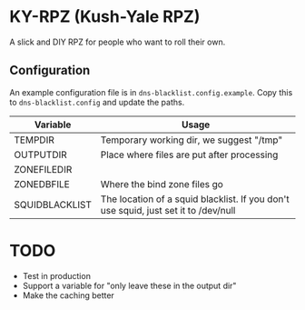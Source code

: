 # KY-RPZ (Kush-Yale RPZ)

A slick and DIY RPZ for people who want to roll their own.

## Configuration

An example configuration file is in `dns-blacklist.config.example`. Copy this to `dns-blacklist.config` and update the paths.

| Variable | Usage |
| --- | --- |
| TEMPDIR | Temporary working dir, we suggest "/tmp" |
| OUTPUTDIR | Place where files are put after processing |
| ZONEFILEDIR | |
| ZONEDBFILE | Where the bind zone files go |
| SQUIDBLACKLIST | The location of a squid blacklist. If you don't use squid, just set it to /dev/null |

# TODO

* Test in production
* Support a variable for "only leave these in the output dir"
* Make the caching better